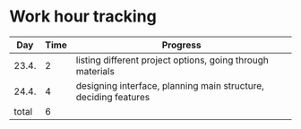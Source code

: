 # Work hour tracking


Day | Time | Progress
---- | ------ | ---------
23.4. | 2 | listing different project options, going through materials
24.4. | 4 | designing interface, planning main structure, deciding features
total | 6 |
